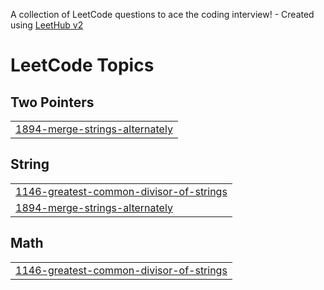A collection of LeetCode questions to ace the coding interview! - Created using [LeetHub v2](https://github.com/arunbhardwaj/LeetHub-2.0)
<!---LeetCode Topics Start-->
# LeetCode Topics
## Two Pointers
|  |
| ------- |
| [1894-merge-strings-alternately](https://github.com/THEJAS282/leetcode3/tree/master/1894-merge-strings-alternately) |
## String
|  |
| ------- |
| [1146-greatest-common-divisor-of-strings](https://github.com/THEJAS282/leetcode3/tree/master/1146-greatest-common-divisor-of-strings) |
| [1894-merge-strings-alternately](https://github.com/THEJAS282/leetcode3/tree/master/1894-merge-strings-alternately) |
## Math
|  |
| ------- |
| [1146-greatest-common-divisor-of-strings](https://github.com/THEJAS282/leetcode3/tree/master/1146-greatest-common-divisor-of-strings) |
<!---LeetCode Topics End-->
